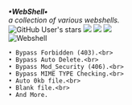 
<b>_•WebShell•_</b><br>
_a collection of various webshells._<br>
<img alt="GitHub User's stars" src="https://img.shields.io/github/stars/justikail/webshell?color=black&style=flat">
<img src="https://img.shields.io/github/forks/justikail/webshell?color=black&style=flat">
<img src="https://img.shields.io/badge/creator%20-ikail-black?style=flat">
<img src="https://api.visitorbadge.io/api/visitors?path=https://github.com/justikail/webshell&style=flat&countColor=%black"><br>
![Webshell](https://github-readme-stats.vercel.app/api/pin?username=justikail&repo=webshell&theme=dark&border_color=00ff00)
```
• Bypass Forbidden (403).<br>
• Bypass Auto Delete.<br>
• Bypass Mod_Security (406).<br>
• Bypass MIME TYPE Checking.<br>
• Auto 0kb file.<br>
• Blank file.<br>
• And More.
```
